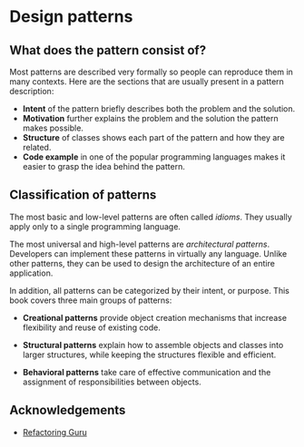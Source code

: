 # Design patterns

## What does the pattern consist of?

Most patterns are described very formally so people can reproduce them in many contexts. Here are the sections that are usually present in a pattern description:

- **Intent** of the pattern briefly describes both the problem and the solution.
- **Motivation** further explains the problem and the solution the pattern makes possible.
- **Structure** of classes shows each part of the pattern and how they are related.
- **Code example** in one of the popular programming languages makes it easier to grasp the idea behind the pattern.

## Classification of patterns

  The most basic and low-level patterns are often called _idioms_. They usually apply only to a single programming language.

  The most universal and high-level patterns are _architectural patterns_. Developers can implement these patterns in virtually any language. Unlike other patterns, they can be used to design the architecture of an entire application.

 In addition, all patterns can be categorized by their intent, or purpose. This book covers three main groups of patterns:

  - **Creational patterns** provide object creation mechanisms that increase flexibility and reuse of existing code.
  
  - **Structural patterns** explain how to assemble objects and classes into larger structures, while keeping the structures flexible and efficient.

  - **Behavioral patterns** take care of effective communication and the assignment of responsibilities between objects.


## Acknowledgements

- [Refactoring Guru](https://refactoring.guru/)